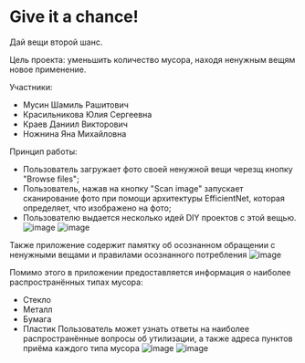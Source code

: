 # Give it a chance!
Дай вещи второй шанс.

Цель проекта: уменьшить количество мусора, находя ненужным вещям новое применение.

Участники:
* Мусин Шамиль Рашитович
* Красильникова Юлия Сергеевна
* Краев Даниил Викторович
* Ножнина Яна Михайловна

Принцип работы:
* Пользователь загружает фото своей ненужной вещи черезщ кнопку "Browse files";
* Пользователь, нажав на кнопку "Scan image" запускает сканирование фото при помощи архитектуры EfficientNet, которая определяет, что изображено на фото;
* Пользователю выдается несколько идей DIY проектов с этой вещью.
![image](https://github.com/sml-msn/projPE23/assets/76066877/81302e21-f5c6-44b1-ada8-76c1874a2a9d)
![image](https://github.com/sml-msn/projPE23/assets/76066877/cfaea6e3-8556-4c19-a026-04ea5f39461b)


Также приложение содержит памятку об осознанном обращении с ненужными вещами и правилами осознанного потребления
![image](https://github.com/sml-msn/projPE23/assets/76066877/ad67877d-3a99-44a7-adbf-c2bcfbed69aa)

Помимо этого в приложении предоставляется информация о наиболее распространённых типах мусора: 
* Стекло
* Металл
* Бумага
* Пластик
Пользователь может узнать ответы на наиболее распространённые вопросы об утилизации, а также адреса пунктов приёма каждого типа мусора
![image](https://github.com/sml-msn/projPE23/assets/76066877/9e4355b8-e7bb-4f74-b499-054eb6685113)
![image](https://github.com/sml-msn/projPE23/assets/76066877/89b653d4-24d6-4852-bac7-ce5349d7342c)

